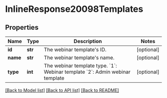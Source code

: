 # InlineResponse20098Templates

## Properties
Name | Type | Description | Notes
------------ | ------------- | ------------- | -------------
**id** | **str** | The webinar template&#x27;s ID. | [optional] 
**name** | **str** | The webinar template&#x27;s name. | [optional] 
**type** | **int** | The webinar template type.  &#x60;1&#x60;: Webinar template    &#x60;2&#x60;: Admin webinar template | [optional] 

[[Back to Model list]](../README.md#documentation-for-models) [[Back to API list]](../README.md#documentation-for-api-endpoints) [[Back to README]](../README.md)

